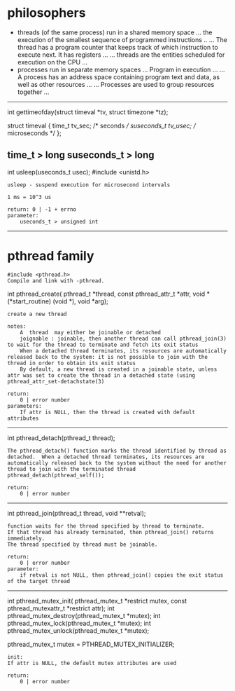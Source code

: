 # philosophers

- threads (of the same process) run in a shared memory space
	... the execution of the smallest sequence of programmed instructions ..
	... The thread has a program counter that keeps track of which instruc­tion to execute next. It has registers ...
	... threads are the entities scheduled for execution on the CPU ...
- processes run in separate memory spaces
	... Program in execution ...
	... A process has an address space containing program text and data, as well as other resources ...
	... Processes are used to group resources together ...

---

int gettimeofday(struct timeval *tv, struct timezone *tz);

struct timeval {
	time_t      tv_sec;     /* seconds */
	suseconds_t tv_usec;    /* microseconds */
};

time_t 		> long
suseconds_t > long
---
int usleep(useconds_t usec);
	#include <unistd.h>

	usleep - suspend execution for microsecond intervals

	1 ms = 10^3 us

	return: 0 | -1 + errno
	parameter:
		useconds_t > unsigned int
---

# pthread family 
	#include <pthread.h>
	Compile and link with -pthread.

int pthread_create(	pthread_t *thread,
					const pthread_attr_t *attr,
                    void *(*start_routine) (void *),
					void *arg);

	create a new thread

	notes:
		A  thread  may either be joinable or detached
		joignable : joinable, then another thread can call pthread_join(3) to wait for the thread to terminate and fetch its exit status
		When a detached thread terminates, its resources are automatically released back to the system: it is not possible to join with the thread in order to obtain its exit status
		By default, a new thread is created in a joinable state, unless attr was set to create the thread in a detached state (using pthread_attr_set‐detachstate(3)

	return:
		0 | error number
	parameters:
		If attr is NULL, then the thread is created with default attributes

---

int pthread_detach(pthread_t thread);

	The pthread_detach() function marks the thread identified by thread as detached.  When a detached thread terminates, its resources are automatically released back to the system without the need for another thread to join with the terminated thread
	pthread_detach(pthread_self());

	return:
		0 | error number

---

int pthread_join(pthread_t thread, void **retval);

	function waits for the thread specified by thread to terminate. 
	If that thread has already terminated, then pthread_join() returns immediately.
	The thread specified by thread must be joinable.

	return:
		0 | error number
	parameter:
		if retval is not NULL, then pthread_join() copies the exit status of the target thread

---

int pthread_mutex_init(	pthread_mutex_t *restrict mutex,
           				const pthread_mutexattr_t *restrict attr);
int pthread_mutex_destroy(pthread_mutex_t *mutex);
int pthread_mutex_lock(pthread_mutex_t *mutex);
int pthread_mutex_unlock(pthread_mutex_t *mutex);

pthread_mutex_t mutex = PTHREAD_MUTEX_INITIALIZER;

	init:
	If attr is NULL, the default mutex attributes are used

	return:
		0 | error number



